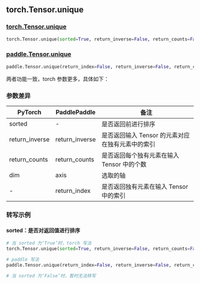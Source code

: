 ## torch.Tensor.unique
### [torch.Tensor.unique](https://pytorch.org/docs/stable/generated/torch.Tensor.unique.html?highlight=unique#torch.Tensor.unique)

```python
torch.Tensor.unique(sorted=True, return_inverse=False, return_counts=False, dim=None)
```

### [paddle.Tensor.unique](https://www.paddlepaddle.org.cn/documentation/docs/zh/api/paddle/Tensor_cn.html#unique-return-index-false-return-inverse-false-return-counts-false-axis-none-dtype-int64-name-none)

```python
paddle.Tensor.unique(return_index=False, return_inverse=False, return_counts=False, axis=None, dtype='int64', name=None)
```

两者功能一致，torch 参数更多，具体如下：
### 参数差异
| PyTorch       | PaddlePaddle | 备注                                                   |
| ------------- | ------------ | ------------------------------------------------------ |
| sorted        | -            | 是否返回前进行排序                                      |
| return_inverse| return_inverse        | 是否返回输入 Tensor 的元素对应在独有元素中的索引        |
| return_counts | return_counts        | 是否返回每个独有元素在输入 Tensor 中的个数             |
| dim           | axis        | 选取的轴                                                  |
| -             | return_index| 是否返回独有元素在输入 Tensor 中的索引|

### 转写示例
#### sorted：是否对返回值进行排序
```python
# 当 sorted 为‘True’时，torch 写法
torch.Tensor.unique(sorted=True, return_inverse=False, return_counts=False, dim=1)

# paddle 写法
paddle.Tensor.unique(return_index=False, return_inverse=False, return_counts=False, axis=1)

# 当 sorted 为‘False’时，暂时无法转写
```
